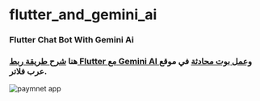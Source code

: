 # flutter_and_gemini_ai

### Flutter Chat Bot With Gemini Ai

### هنا [شرح طريقة ربط Flutter مع Gemini AI وعمل بوت محادثة](https://arabflutter.com/flutter-with-gemini-ai/) في موقع عرب فلاتر.

![paymnet app](https://arabflutter.com/wp-content/uploads/2024/05/Flutter-With-Gemini-Ai.png)
